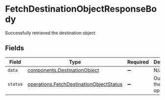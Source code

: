 # FetchDestinationObjectResponseBody

Successfully retrieved the destination object


## Fields

| Field                                                                                              | Type                                                                                               | Required                                                                                           | Description                                                                                        | Example                                                                                            |
| -------------------------------------------------------------------------------------------------- | -------------------------------------------------------------------------------------------------- | -------------------------------------------------------------------------------------------------- | -------------------------------------------------------------------------------------------------- | -------------------------------------------------------------------------------------------------- |
| `data`                                                                                             | [components.DestinationObject](../../models/shared/destinationobject.md)                           | :heavy_minus_sign:                                                                                 | N/A                                                                                                |                                                                                                    |
| `status`                                                                                           | [operations.FetchDestinationObjectStatus](../../models/operations/fetchdestinationobjectstatus.md) | :heavy_minus_sign:                                                                                 | Outcome of the operation.                                                                          | success                                                                                            |